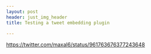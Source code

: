 ```yaml
---
layout: post
header: just_img_header
title: Testing a tweet embedding plugin

---
```



https://twitter.com/maxal6/status/961763676377243648





